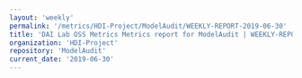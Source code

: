 ```yaml
---
layout: 'weekly'
permalink: '/metrics/HDI-Project/ModelAudit/WEEKLY-REPORT-2019-06-30'
title: 'DAI Lab OSS Metrics Metrics report for ModelAudit | WEEKLY-REPORT-2019-06-30'
organization: 'HDI-Project'
repository: 'ModelAudit'
current_date: '2019-06-30'
---
```

